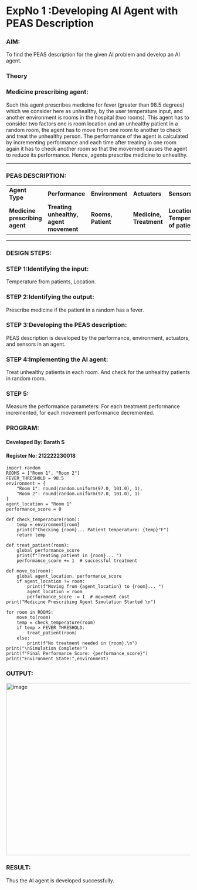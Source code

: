 <h1>ExpNo 1 :Developing AI Agent with PEAS Description</h1>
<h3>AIM:</h3>
<p>To find the PEAS description for the given AI problem and develop an AI agent.</p>
<h3>Theory</h3>
<h3>Medicine prescribing agent:</h3>
<p>Such this agent prescribes medicine for fever (greater than 98.5 degrees) which we consider here as unhealthy, by the user temperature input, and another environment is rooms in the hospital (two rooms). This agent has to consider two factors one is room location and an unhealthy patient in a random room, the agent has to move from one room to another to check and treat the unhealthy person. The performance of the agent is calculated by incrementing performance and each time after treating in one room again it has to check another room so that the movement causes the agent to reduce its performance. Hence, agents prescribe medicine to unhealthy.</p>
<hr>
<h3>PEAS DESCRIPTION:</h3>
<table>
  <tr>
    <td><strong>Agent Type</strong></td>
    <td><strong>Performance</strong></td>
     <td><strong>Environment</strong></td>
    <td><strong>Actuators</strong></td>
    <td><strong>Sensors</strong></td>
  </tr>
    <tr>
    <td><strong>Medicine prescribing agent</strong></td>
    <td><strong>Treating unhealthy, agent movement</strong></td>
     <td><strong>Rooms, Patient</strong></td>
    <td><strong>Medicine, Treatment</strong></td>
    <td><strong>Location, Temperature of patient</strong></td>
  </tr>
</table>
<hr>
<H3>DESIGN STEPS:</H3>
<h3>STEP 1:Identifying the input:</h3>
<p>Temperature from patients, Location.</p>
<h3>STEP 2:Identifying the output:</h3>
<p>Prescribe medicine if the patient in a random has a fever.</p>
<h3>STEP 3:Developing the PEAS description:</h3>
<p>PEAS description is developed by the performance, environment, actuators, and sensors in an agent.</p>
<h3>STEP 4:Implementing the AI agent:</h3>
<p>Treat unhealthy patients in each room. And check for the unhealthy patients in random room.</p>
<h3>STEP 5:</h3>
<p>Measure the performance parameters: For each treatment performance incremented, for each movement performance decremented.</p>

<h3>PROGRAM:</h3>

#### Developed By: Barath S

#### Register No: 212222230018

```
import random
ROOMS = ["Room 1", "Room 2"]
FEVER_THRESHOLD = 98.5
environment = {
    "Room 1": round(random.uniform(97.0, 101.0), 1),
    "Room 2": round(random.uniform(97.0, 101.0), 1)
}
agent_location = "Room 1"
performance_score = 0

def check_temperature(room):
    temp = environment[room]
    print(f"Checking {room}... Patient temperature: {temp}°F")
    return temp

def treat_patient(room):
    global performance_score
    print(f"Treating patient in {room}... ")
    performance_score += 1  # successful treatment

def move_to(room):
    global agent_location, performance_score
    if agent_location != room:
        print(f"Moving from {agent_location} to {room}... ")
        agent_location = room
        performance_score -= 1  # movement cost
print("Medicine Prescribing Agent Simulation Started \n")

for room in ROOMS:
    move_to(room)
    temp = check_temperature(room)
    if temp > FEVER_THRESHOLD:
        treat_patient(room)
    else:
        print(f"No treatment needed in {room}.\n")
print("\nSimulation Complete!")
print(f"Final Performance Score: {performance_score}")
print("Environment State:",environment)
```

<h3> OUTPUT: </h3>

<img width="691" height="468" alt="image" src="https://github.com/user-attachments/assets/983afb70-091a-422b-aed9-c86b81d981de" />

<h3> RESULT: </h3>

Thus the AI agent is developed successfully.
